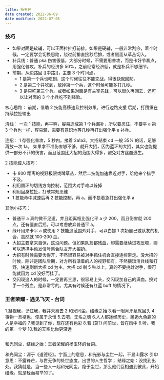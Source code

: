 ```yaml
---
title: 杨玉环
date created: 2022-06-09
date modified: 2022-07-05
---
```


### 技巧

- 如果对面是软辅，可以正面拉扯打前排。如果是硬辅，一般非常刮痧，着个时候，一定要学会切换思路，绕过前排直接秒后排，或者侧面从草丛切入。
- 补兵线：普通 pka 伤害很低，大部分时候，不需要用普攻，而是卡好节奏点，用强化普攻，补兵的经济多 50%，之前经常经济低，就是补兵不够细节。
- 前期，从边路回 [[中路]]，主要 3 个时间点，
	- 1 是第一个兵也吃到，这个时候往往不能恋战，得很快就回防。
	- 2 是第二个并吃到，放掉第一个兵，这个时候可能多打几秒。
	- 3 是只吃第三个兵。或者如果对面是有主宰先锋，可以很久再回去，还可以让对面的 3 个小兵吃不到经验。

核心思路：
前期，借助 2 技能高移速及控制效果，进行边路支援
后期，打团重在持续拉扯输出

清线：
一次 1 技能，再平啊，容易造成第 1 个兵漏补，所以要忍住，不要平 a
第 3 个兵也一样，容易漏，需要有意识地等几秒再打出强化平 a 补兵。

连招：
1 存强化普攻，5 秒内。接着 2a1a3。大招结束 cd 一般 35% 的话，足够再放一次 1a。
如果拿不准伤害够不够，就开大招，因为蓝环的大招，其实也能提供一部分不菲的伤害，而且范围比大招的范围大得多，避免对方丝血逃生。

2 技能控人技巧：
- 卡 800 距离的视野极限或蹲草丛，然后二技能加速靠近对手，给他来个措手不及。
- 利用圆环的切线方向控制，范围大对手难以躲掉
- 利用回身拉扯，打破常规思维
- 1 技能命中减速后再 2 技能控制，再 a，而不是着急打出强化平 a

其他小技巧：
- 普通平 a 真的微不足道，并且距离相比强化平 a 少 200，而且伤害就 200 点，还有僵直后摇。可以考虑放弃普通平 a。
- 绿环用来卡平 a 或使用 2 技能追范围外对手，可以白嫖 1 次奶自己或队友的机会，虽然就 100-200 血。
- 大招主要拿来自保，这没问题。但如果队友都残血，却需要继续进攻压塔，则可以选择手动发信号集合队友开大招奶。
- 大招有时候需要舍得开，不然很容易被对手抓住机会直接连控带走。没大招的时候，除非是团队后期，对方所有活着的人的视野都有，不然猥琐清兵线和打野，快速刷新大招 cd 为主。大招 cd 剩 5 秒以上，真的不要挑衅对手，很可能就因为 cd 没好而挂了。
- 交闪现追人的时候，一定要再三思，很容易上头，交闪现加自己的满血，换对手一个残血，是非常亏的。尤其有时候还有红蓝 buff 的情况下。

### 王者荣耀 - 遇见飞天 - 台词

1.凝视我，记住我，我并未离去
2.和光同尘，结缘之始
3.看一眼月牙泉就回头
4.事物一旦褪色，便属于永恒
5.去吧，无名之魂
6.人人都途经历史，邂逅九色鹿的人是幸福的
7.我见到了你，现在还有色彩
8.若 (莫?) 问前世，皆在风中
9.听，我的第一个梦
10.我的天空比你更深远

##
和光同尘，结缘之始：王者荣耀的杨玉环的台词。

和光同尘：源于《道德经》。字面上的意思，和光影与尘世一起，不显山露水
引申意思：不露锋芒，与世无争的处世态度，出世的人生哲学；
结缘之始：没找到出处。我猜就是，当一些人一起和光同尘，隐于尘世，那么他们互相遇到彼此，开始结缘，就是轻而易举的了。
